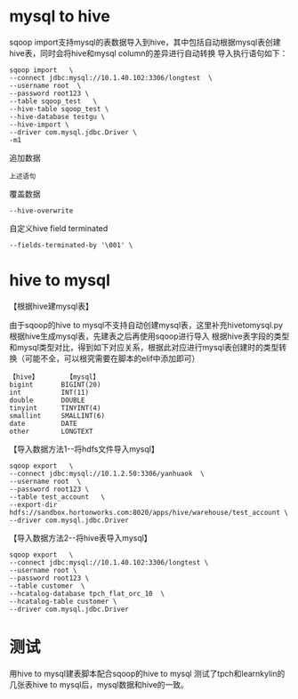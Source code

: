 # mysql to hive
sqoop import支持mysql的表数据导入到hive，其中包括自动根据mysql表创建hive表，同时会将hive和mysql column的差异进行自动转换
导入执行语句如下：
```shell
sqoop import   \
--connect jdbc:mysql://10.1.40.102:3306/longtest  \
--username root  \
--password root123 \
--table sqoop_test   \
--hive-table sqoop_test \
--hive-database testgu \
--hive-import \
--driver com.mysql.jdbc.Driver \
-m1
```
追加数据
```shell
上述语句
```

覆盖数据
```shell
--hive-overwrite 
```

自定义hive field terminated
```shell
--fields-terminated-by '\001' \
```

# hive to mysql

【根据hive建mysql表】

由于sqoop的hive to mysql不支持自动创建mysql表，这里补充hivetomysql.py根据hive生成mysql表，先建表之后再使用sqoop进行导入
根据hive表字段的类型和mysql类型对比，得到如下对应关系，根据此对应进行mysql表创建时的类型转换（可能不全，可以根究需要在脚本的elif中添加即可）

```shell
【hive】       【mysql】
bigint       BIGINT(20)
int          INT(11) 
double       DOUBLE
tinyint      TINYINT(4)
smallint     SMALLINT(6)
date         DATE
other        LONGTEXT
```



【导入数据方法1--将hdfs文件导入mysql】
```shell
sqoop export   \
--connect jdbc:mysql://10.1.2.50:3306/yanhuaok  \
--username root  \
--password root123 \
--table test_account   \
--export-dir hdfs://sandbox.hortonworks.com:8020/apps/hive/warehouse/test_account \
--driver com.mysql.jdbc.Driver 
```
【导入数据方法2--将hive表导入mysql】
```shell
sqoop export   \
--connect jdbc:mysql://10.1.40.102:3306/longtest \
--username root \
--password root123 \
--table customer  \
--hcatalog-database tpch_flat_orc_10  \
--hcatalog-table customer \
--driver com.mysql.jdbc.Driver 
```

# 测试
用hive to mysql建表脚本配合sqoop的hive to mysql
测试了tpch和learnkylin的几张表hive to mysql后，mysql数据和hive的一致。
